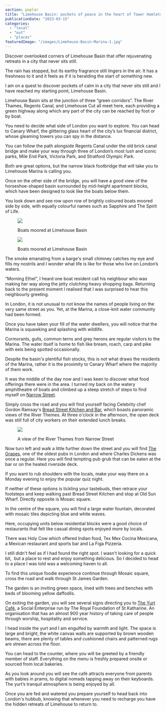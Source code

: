 ```yaml
---
section: poplar
title: "Limehouse Basin: pockets of peace in the heart of Tower Hamlets"
publicationDate: "2023-03-15"
categories: 
  - "local"
  - "out"
  - "places"
featuredImage: "/images/Limehouse-Basin-Marina-1.jpg"
---
```


Discover overlooked corners of Limehouse Basin that offer rejuvenating retreats in a city that never sits still.

The rain has stopped, but its earthy fragrance still lingers in the air. It has a freshness to it and it feels as if it is heralding the start of something new.

I am on a quest to discover pockets of calm in a city that never sits still and I have reached my starting point, Limehouse Basin. 

Limehouse Basin sits at the junction of three “green corridors”. The River Thames, Regents Canal, and Limehouse Cut all meet here, each providing a green highway along which any part of the city can be reached by foot or by boat.

You need to decide what side of London you want to explore. You can head to Canary Wharf, the glittering glass heart of the city’s lux financial district, whose gleaming towers you can spy in the distance. 

You can follow the path alongside Regents Canal under the old brick canal bridge and make your way through three of London’s most lush and iconic parks, Mile End Park, Victoria Park, and Stratford Olympic Park.  

Both are great options, but the narrow black footbridge that will take you to Limehouse Marina is calling you.

Once on the other side of the bridge, you will have a good view of the horseshoe-shaped basin surrounded by mid-height apartment blocks, which have been designed to look like the boats below them. 

You look down and see row upon row of brightly coloured boats moored side by side, with equally colourful names such as Sapphire and The Spirit of Life.

<figure>

![](/images/Limehouse-Basin-Marina-2-1024x683.jpg)

<figcaption>

Boats moored at Limehouse Basin

</figcaption>

</figure>

<figure>

![](/images/Limehouse-Basin-Marina-3-1024x683.jpg)

<figcaption>

Boats moored at Limehouse Basin

</figcaption>

</figure>

The smoke emanating from a barge's small chimney catches my eye and fills my nostrils and I wonder what life is like for those who live on London’s waters.

“Morning Ethel”, I heard one boat resident call his neighbour who was making her way along the jetty clutching heavy shopping bags. Returning back to the present moment I realised that I was surprised to hear this neighbourly greeting. 

In London, it is not unusual to not know the names of people living on the very same street as you. Yet, at the Marina, a close-knit water community had been formed. 

Once you have taken your fill of the water dwellers, you will notice that the Marina is squawking and splashing with wildlife.

Cormorants, gulls, common terns and grey herons are regular visitors to the Marina. The water itself is home to fish like bream, roach, carp and pike with eels being spotted occasionally.

Despite the basin's plentiful fish stocks, this is not what draws the residents of the Marina, rather it is the proximity to Canary Wharf where the majority of them work. 

It was the middle of the day now and I was keen to discover what food offerings there were in the area. I turned my back on the watery amphitheatre of boats and climbed up a steep stretch of steps to find myself on [Narrow Street](https://poplarlondon.co.uk/narrow-street-guide/).

Simply cross the road and you will find yourself facing Celebrity chef Gordon Ramsay's [Bread Street Kitchen and Bar](https://www.gordonramsayrestaurants.com/bread-street-kitchen/on-the-river), which boasts panoramic views of the River Themes. At three o'clock in the afternoon, the open deck was still full of city workers on their extended lunch breaks.

<figure>

![](/images/Towers-and-boat-1024x683.jpg)

<figcaption>

A view of the River Thames from Narrow Street

</figcaption>

</figure>

Now turn left and walk a little further down the street and you will find [The Grapes](https://www.thegrapes.co.uk/), one of the oldest pubs in London and where Charles Dickens was once a regular. Here you will find tempting pub grub that can be eaten at the bar or on the heated riverside deck.  

If you want to rub shoulders with the locals, make your way there on a Monday evening to enjoy the popular quiz night. 

If neither of these options is tickling your tastebuds, then retrace your footsteps and keep walking past Bread Street Kitchen and stop at Old Sun Wharf. Directly opposite is Mosaic square. 

In the centre of the square, you will find a large water fountain, decorated with mosaic tiles depicting blue and white waves.

Here, occupying units below residential blocks were a good choice of restaurants that felt like casual dining spots enjoyed more by locals. 

There was Holy Cow which offered Indian food, Tex Mex Cocina Mexicana, a Mexican restaurant and sports bar and La Figa Pizzeria.

I still didn't feel as if I had found the right spot. I wasn't looking for a quick bit,  but a place to rest and enjoy something delicious. So I decided to head to a place I was told was a welcoming haven to all.

To find this unique foodie experience continue through Mosaic square, cross the road and walk through St James Garden.

The garden is an inviting green space, lined with trees and benches with beds of blooming yellow daffodils.

On exiting the garden, you will see several signs directing you to [The Yurt Café](https://yurtcafe.london/), a Social Enterprise run by The Royal Foundation of St Katharine. An organisation that has an almost 900 year history of taking care of people through worship, hospitality and service. 

I head inside the yurt and I am engulfed by warmth and light. The space is large and bright, the white canvas walls are supported by brown wooden beams, there are plenty of tables and cushioned chairs and patterned rugs are strewn across the floor.

You can head to the counter, where you will be greeted by a friendly member of staff. Everything on the menu is freshly prepared onsite or sourced from local bakeries. 

As you look around you will see the café attracts everyone from parents with babies in prams, to digital nomads tapping away on their keyboards. The yurt’s tranquil atmosphere is being enjoyed by all.   

Once you are fed and watered you prepare yourself to head back into London's hubbub, knowing that whenever you need to recharge you have the hidden retreats of Limehouse to return to.
